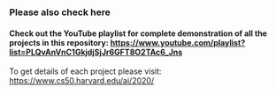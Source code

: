 ### Please also check here
#### Check out the YouTube playlist for complete demonstration of all the projects in this repository: https://www.youtube.com/playlist?list=PLQvAnVnC1GkjdjSjJr6GFT8O2TAc6_Jns

To get details of each project please visit:
https://www.cs50.harvard.edu/ai/2020/
